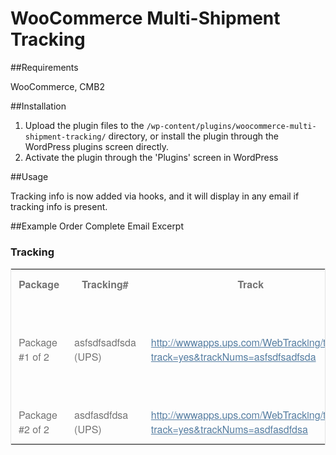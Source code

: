 WooCommerce Multi-Shipment Tracking
==========================


##Requirements

WooCommerce, CMB2

##Installation

1. Upload the plugin files to the `/wp-content/plugins/woocommerce-multi-shipment-tracking/` directory, or install the plugin through the WordPress plugins screen directly.
1. Activate the plugin through the 'Plugins' screen in WordPress

##Usage

Tracking info is now added via hooks, and it will display in any email if tracking info is present. 

##Example Order Complete Email Excerpt


<h3>Tracking</h3>
<table class="td" style="width: 100%; font-family: 'Helvetica Neue',
Helvetica, Roboto, Arial, sans-serif; color: #737373; border: 1px
solid #e4e4e4;">
<tbody>
<tr>
<th style="padding: 12px;">Package</th>
<th style="padding: 12px;">Tracking#</th>
<th style="padding: 12px;">Track</th>
<th style="padding: 12px;">Photos</th>
</tr>
<tr>
<td style="padding: 12px;">
		Package #1 of 2
</td>
<td style="padding: 12px;">asfsdfsadfsda (UPS)</td>
<td style="padding: 12px;"><a href="http://wwwapps.ups.com/WebTracking/track?track=yes&amp;trackNums=asfsdfsadfsda" style="color: #557da1; font-weight: normal; text-decoration: underline;" target="_blank">http://wwwapps.ups.com/WebTracking/track?track=yes&amp;trackNums=asfsdfsadfsda
</a></td>
<td style="padding: 12px;">
<a href="http://example.com/wp-content/uploads/2016/09/help-in-a-hurry.jpg" style="color: #557da1; font-weight: normal; text-decoration: underline;" target="_blank">
Photo <br></a><a href="http://example.com/wp-content/uploads/2016/09/image1.jpg" style="color: #557da1; font-weight: normal; text-decoration: underline;" target="_blank">
Photo <br></a><a href="http://example.com/wp-content/uploads/2016/09/image2.jpg" style="color: #557da1; font-weight: normal; text-decoration: underline;" target="_blank">
Photo <br></a><a href="http://example.com/wp-content/uploads/2016/09/image3.jpg" style="color: #557da1; font-weight: normal; text-decoration: underline;" target="_blank">
Photo <br></a><a href="http://example.com/wp-content/uploads/2016/09/image4.jpg" style="color: #557da1; font-weight: normal; text-decoration: underline;" target="_blank">
Photo <br></a><a href="http://example.com/wp-content/uploads/2016/09/image5.jpg" style="color: #557da1; font-weight: normal; text-decoration: underline;" target="_blank">
Photo <br></a>
</td>
</tr>
<tr>
<td style="padding: 12px;">
		Package #2 of 2
</td>
<td style="padding: 12px;">asdfasdfdsa (UPS)</td>
<td style="padding: 12px;"><a href="http://wwwapps.ups.com/WebTracking/track?track=yes&amp;trackNums=asdfasdfdsa" style="color: #557da1; font-weight: normal; text-decoration: underline;" target="_blank">http://wwwapps.ups.com/WebTracking/track?track=yes&amp;trackNums=asdfasdfdsa
</a></td>
<td style="padding: 12px;"><a href="http://example.com/wp-content/uploads/2016/09/image6.jpg" style="color: #557da1; font-weight: normal; text-decoration: underline;" target="_blank">
Photo <br></a></td>
</tr>
</tbody>
</table>
